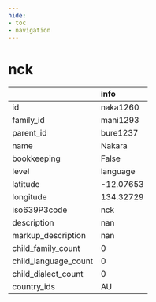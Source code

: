 ```yaml
---
hide:
- toc
- navigation
---
```

# nck
|                      | info      |
|:---------------------|:----------|
| id                   | naka1260  |
| family_id            | mani1293  |
| parent_id            | bure1237  |
| name                 | Nakara    |
| bookkeeping          | False     |
| level                | language  |
| latitude             | -12.07653 |
| longitude            | 134.32729 |
| iso639P3code         | nck       |
| description          | nan       |
| markup_description   | nan       |
| child_family_count   | 0         |
| child_language_count | 0         |
| child_dialect_count  | 0         |
| country_ids          | AU        |